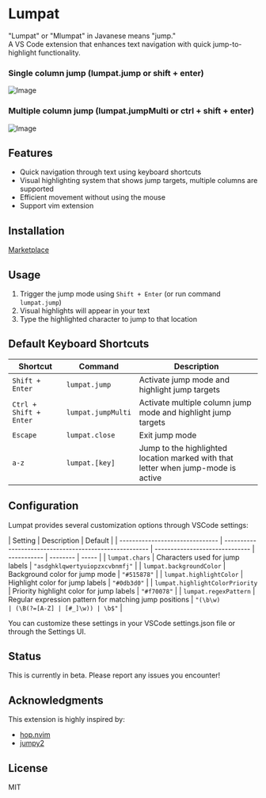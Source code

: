 # Lumpat

"Lumpat" or "Mlumpat" in Javanese means "jump."\
A VS Code extension that enhances text navigation with quick jump-to-highlight functionality.

### Single column jump (lumpat.jump or shift + enter)

![Image](https://github.com/user-attachments/assets/9f1ce19d-6347-4a9d-8d27-a75c09533a1b)

### Multiple column jump (lumpat.jumpMulti or ctrl + shift + enter)

![Image](https://github.com/user-attachments/assets/9f1ce19d-6347-4a9d-8d27-a75c09533a1b)

## Features

- Quick navigation through text using keyboard shortcuts
- Visual highlighting system that shows jump targets, multiple columns are supported
- Efficient movement without using the mouse
- Support vim extension

## Installation

[Marketplace](https://marketplace.visualstudio.com/items?itemName=Joundy.lumpat)

## Usage

1. Trigger the jump mode using `Shift + Enter` (or run command `lumpat.jump`)
2. Visual highlights will appear in your text
3. Type the highlighted character to jump to that location

## Default Keyboard Shortcuts

| Shortcut               | Command            | Description                                                                       |
| ---------------------- | ------------------ | --------------------------------------------------------------------------------- |
| `Shift + Enter`        | `lumpat.jump`      | Activate jump mode and highlight jump targets                                     |
| `Ctrl + Shift + Enter` | `lumpat.jumpMulti` | Activate multiple column jump mode and highlight jump targets                     |
| `Escape`               | `lumpat.close`     | Exit jump mode                                                                    |
| `a-z`                  | `lumpat.[key]`     | Jump to the highlighted location marked with that letter when jump-mode is active |

## Configuration

Lumpat provides several customization options through VSCode settings:

| Setting                         | Description                                            | Default                        |
| ------------------------------- | ------------------------------------------------------ | ------------------------------ | ----------- | -------- | ----- |
| `lumpat.chars`                  | Characters used for jump labels                        | `"asdghklqwertyuiopzxcvbnmfj"` |
| `lumpat.backgroundColor`        | Background color for jump mode                         | `"#515878"`                    |
| `lumpat.highlightColor`         | Highlight color for jump labels                        | `"#0db3d0"`                    |
| `lumpat.highlightColorPriority` | Priority highlight color for jump labels               | `"#f70078"`                    |
| `lumpat.regexPattern`           | Regular expression pattern for matching jump positions | `"(\b\w)                       | (\B(?=[A-Z] | [#_]\w)) | \b$"` |

You can customize these settings in your VSCode settings.json file or through the Settings UI.

## Status

This is currently in beta. Please report any issues you encounter!

## Acknowledgments

This extension is highly inspired by:

- [hop.nvim](https://github.com/hadronized/hop.nvim)
- [jumpy2](https://github.com/DavidLGoldberg/jumpy2)

## License

MIT
